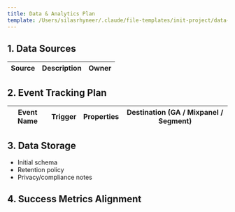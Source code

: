 ```yaml
---
title: Data & Analytics Plan
template: /Users/silasrhyneer/.claude/file-templates/init-project/data-plan.md
---
```


## 1. Data Sources
| Source | Description | Owner |
|--------|--------------|--------|

## 2. Event Tracking Plan
| Event Name | Trigger | Properties | Destination (GA / Mixpanel / Segment) |
|-------------|----------|-------------|--------------------------------------|

## 3. Data Storage
- Initial schema
- Retention policy
- Privacy/compliance notes

## 4. Success Metrics Alignment